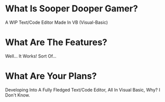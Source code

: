 # What Is Sooper Dooper Gamer?
A WIP Text/Code Editor Made In VB (Visual-Basic)

# What Are The Features?
Well... It Works! Sort Of...

# What Are Your Plans?
Developing Into A Fully Fledged Text/Code Editor, All In Visual Basic, Why? I Don't Know.

